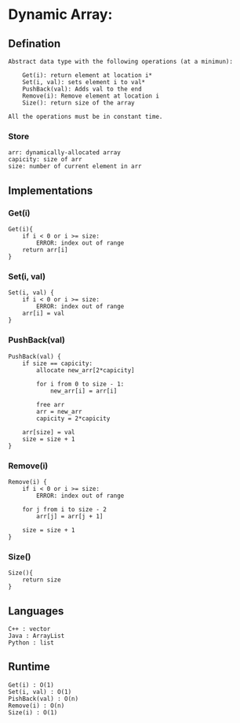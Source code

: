 # Dynamic Array:

## Defination

	Abstract data type with the following operations (at a minimun):

    	Get(i): return element at location i*
		Set(i, val): sets element i to val*
		PushBack(val): Adds val to the end
		Remove(i): Remove element at location i
		Size(): return size of the array

	All the operations must be in constant time.

### Store

	arr: dynamically-allocated array
	capicity: size of arr
	size: number of current element in arr


## Implementations

### Get(i)

	Get(i){
		if i < 0 or i >= size:
			ERROR: index out of range
		return arr[i]
	}

### Set(i, val)

	Set(i, val) {
		if i < 0 or i >= size:
			ERROR: index out of range
		arr[i] = val
	}

### PushBack(val)

	PushBack(val) {
		if size == capicity:
			allocate new_arr[2*capicity]

			for i from 0 to size - 1:
				new_arr[i] = arr[i]

			free arr
			arr = new_arr
			capicity = 2*capicity

		arr[size] = val
		size = size + 1
	}

### Remove(i)

	Remove(i) {
		if i < 0 or i >= size:
			ERROR: index out of range

		for j from i to size - 2
			arr[j] = arr[j + 1]

		size = size + 1
	}

### Size()

	Size(){
		return size
	}


## Languages

	C++ : vector
	Java : ArrayList
	Python : list

## Runtime

	Get(i) : O(1)
	Set(i, val) : O(1)
	PishBack(val) : O(n)
	Remove(i) : O(n)
	Size(i) : O(1)
